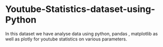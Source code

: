 # Youtube-Statistics-dataset-using-Python
In this dataset we have analyse data using python, pandas , matplotlib as well as plotly for youtube statistics on various parameters.
